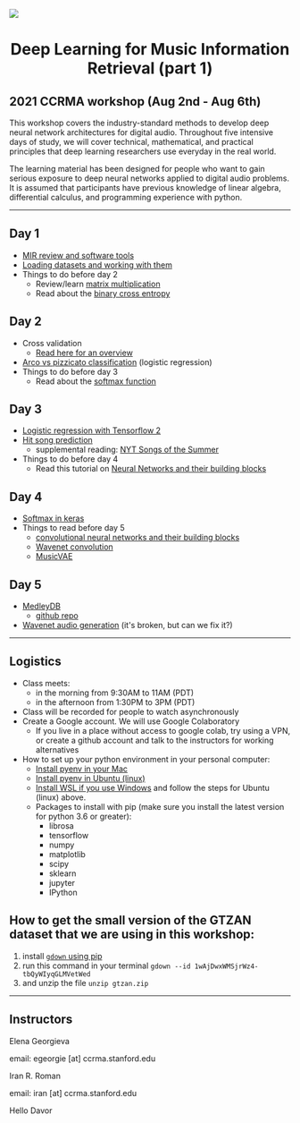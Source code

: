 <p align="txt-align: center;">
  <img src="https://scontent-lga3-2.xx.fbcdn.net/v/t1.6435-9/99423691_3132529343476526_8281982353090281472_n.jpg?_nc_cat=107&ccb=1-3&_nc_sid=6e5ad9&_nc_ohc=D12Zb03fiMMAX86knWj&_nc_ht=scontent-lga3-2.xx&oh=ab2dd4b9a4a2e0542e087d91115e6d18&oe=612C7164" style="max-width: 100%; height: auto;" />
</p>
<center> <h1> Deep Learning for Music Information Retrieval (part 1) </h1> </center>

## 2021 CCRMA workshop (Aug 2nd - Aug 6th)

This workshop covers the industry-standard methods to develop deep neural network architectures for digital audio. Throughout five intensive days of study, we will cover technical, mathematical, and practical principles that deep learning researchers use everyday in the real world.

The learning material has been designed for people who want to gain serious exposure to deep neural networks applied to digital audio problems. It is assumed that participants have previous knowledge of linear algebra, differential calculus, and programming experience with python.

---

## Day 1
    
- [MIR review and software tools](https://colab.research.google.com/github/elenatheodora/CCRMA-MIR-2021/blob/main/NB1_MIR_Review_%26_Tools.ipynb)
- [Loading datasets and working with them](https://colab.research.google.com/github/DL4MIR/dl4mir.github.io/blob/main/some_audio_datasets.ipynb)
- Things to do before day 2
    - Review/learn [matrix multiplication](https://www.mathsisfun.com/algebra/matrix-multiplying.html)
    - Read about the [binary cross entropy](https://towardsdatascience.com/understanding-binary-cross-entropy-log-loss-a-visual-explanation-a3ac6025181a)

## Day 2

- Cross validation
    - [Read here for an overview](https://machinelearningmastery.com/k-fold-cross-validation/)
- [Arco vs pizzicato classification](https://colab.research.google.com/github/DL4MIR/dl4mir.github.io/blob/main/arco_vs_pizzicato_classification.ipynb) (logistic regression)
- Things to do before day 3
    - Read about the [softmax function](https://deepai.org/machine-learning-glossary-and-terms/softmax-layer)

## Day 3

- [Logistic regression with Tensorflow 2](https://colab.research.google.com/github/DL4MIR/dl4mir.github.io/blob/main/arco_vs_pizzicato_class_tf2.ipynb)
- [Hit song prediction](https://colab.research.google.com/github/elenatheodora/CCRMA-MIR-2021/blob/main/CCRMA_MIR_Hit_Prediction.ipynb)
    - supplemental reading: [NYT Songs of the Summer](https://www.nytimes.com/interactive/2018/08/09/opinion/do-songs-of-the-summer-sound-the-same.html?smid=pl-share)
- Things to do before day 4
    - Read this tutorial on [Neural Networks and their building blocks](https://victorzhou.com/blog/intro-to-neural-networks/)

## Day 4

- [Softmax in keras](https://colab.research.google.com/github/DL4MIR/dl4mir.github.io/blob/main/softmax_in_keras.ipynb)
- Things to read before day 5
    - [convolutional neural networks and their building blocks](https://cs231n.github.io/convolutional-networks/)
    - [Wavenet convolution](https://deepmind.com/blog/article/wavenet-generative-model-raw-audio)
    - [MusicVAE](https://magenta.tensorflow.org/music-vae)

## Day 5

- [MedleyDB](https://colab.research.google.com/github/elenatheodora/CCRMA-MIR-2021/blob/main/MedleyDB/CCRMA_MIR_MedleyDB.ipynb)
    - [github repo](https://github.com/elenatheodora/CCRMA-MIR-2021/tree/main/MedleyDB)
- [Wavenet audio generation](https://colab.research.google.com/github/vincentherrmann/pytorch-wavenet/blob/master/WaveNet_demo.ipynb) (it's broken, but can we fix it?)


---

## Logistics

- Class meets: 
    - in the morning from 9:30AM to 11AM (PDT)
    - in the afternoon from 1:30PM to 3PM (PDT)
- Class will be recorded for people to watch asynchronously
- Create a Google account. We will use Google Colaboratory
    - If you live in a place without access to google colab, try using a VPN, or create a github account and talk to the instructors for working alternatives
- How to set up your python environment in your personal computer:
    - [Install pyenv in your Mac](https://www.liquidweb.com/kb/how-to-install-pyenv-on-ubuntu-18-04/)
    - [Install pyenv in Ubuntu (linux)](https://www.liquidweb.com/kb/how-to-install-pyenv-on-ubuntu-18-04/)
    - [Install WSL if you use Windows](https://docs.microsoft.com/en-us/learn/modules/get-started-with-windows-subsystem-for-linux/2-enable-and-install) and follow the steps for Ubuntu (linux) above.
    - Packages to install with pip (make sure you install the latest version for python 3.6 or greater):
        - librosa
        - tensorflow
        - numpy
        - matplotlib
        - scipy
        - sklearn
        - jupyter
        - IPython 

## How to get the small version of the GTZAN dataset that we are using in this workshop:
1. install [`gdown` using pip](https://pypi.org/project/gdown/)
2. run this command in your terminal `gdown --id 1wAjDwxWMSjrWz4-tbQyWIyqGLMVetWed`
3. and unzip the file `unzip gtzan.zip`


---

## Instructors

Elena Georgieva

email: egeorgie [at] ccrma.stanford.edu

Iran R. Roman

email: iran [at] ccrma.stanford.edu


Hello Davor

